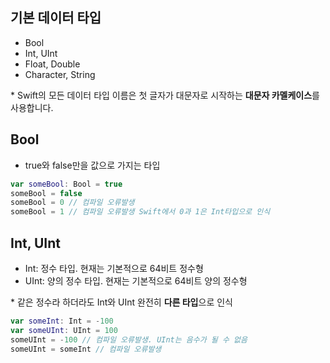 ## 기본 데이터 타입
* Bool
* Int, UInt
* Float, Double
* Character, String

\* Swift의 모든 데이터 타입 이름은 첫 글자가 대문자로 시작하는 **대문자 카멜케이스**를 사용합니다.

## Bool
* true와 false만을 값으로 가지는 타입
~~~Swift
var someBool: Bool = true
someBool = false
someBool = 0 // 컴파일 오류발생
someBool = 1 // 컴파일 오류발생 Swift에서 0과 1은 Int타입으로 인식
~~~

## Int, UInt
* Int: 정수 타입. 현재는 기본적으로 64비트 정수형
* UInt: 양의 정수 타입. 현재는 기본적으로 64비트 양의 정수형

\* 같은 정수라 하더라도 Int와 UInt 완전히 **다른 타입**으로 인식
~~~Swift
var someInt: Int = -100
var someUInt: UInt = 100
someUInt = -100 // 컴파일 오류발생. UInt는 음수가 될 수 없음
someUInt = someInt // 컴파일 오류발생
~~~
